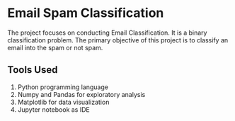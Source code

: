 # Email Spam Classification

The project focuses on conducting Email Classification. It is a binary classification problem. The primary objective of this project is to classify an email into the spam or not spam. 

## Tools Used

  1. Python programming language
  2. Numpy and Pandas for exploratory analysis
  3. Matplotlib for data visualization
  4. Jupyter notebook as IDE
